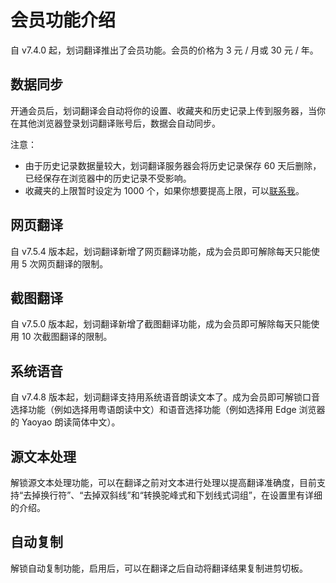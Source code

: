 <global-header />

# 会员功能介绍

自 v7.4.0 起，划词翻译推出了会员功能。会员的价格为 3 元 / 月或 30 元 / 年。

## 数据同步

开通会员后，划词翻译会自动将你的设置、收藏夹和历史记录上传到服务器，当你在其他浏览器登录划词翻译账号后，数据会自动同步。

注意：

- 由于历史记录数据量较大，划词翻译服务器会将历史记录保存 60 天后删除，已经保存在浏览器中的历史记录不受影响。
- 收藏夹的上限暂时设定为 1000 个，如果你想要提高上限，可以[联系我](issues.md)。

## 网页翻译

自 v7.5.4 版本起，划词翻译新增了网页翻译功能，成为会员即可解除每天只能使用 5 次网页翻译的限制。

## 截图翻译

自 v7.5.0 版本起，划词翻译新增了截图翻译功能，成为会员即可解除每天只能使用 10 次截图翻译的限制。

## 系统语音

自 v7.4.8 版本起，划词翻译支持用系统语音朗读文本了。成为会员即可解锁口音选择功能（例如选择用粤语朗读中文）和语音选择功能（例如选择用 Edge 浏览器的 Yaoyao 朗读简体中文）。

## 源文本处理

解锁源文本处理功能，可以在翻译之前对文本进行处理以提高翻译准确度，目前支持“去掉换行符”、“去掉双斜线”和“转换驼峰式和下划线式词组”，在设置里有详细的介绍。

## 自动复制

解锁自动复制功能，启用后，可以在翻译之后自动将翻译结果复制进剪切板。
